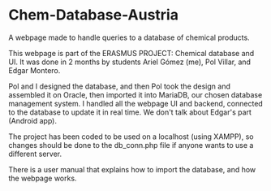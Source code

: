 # Chem-Database-Austria
A webpage made to handle queries to a database of chemical products.

This webpage is part of the ERASMUS PROJECT: Chemical database and UI. It was done in 2 months by students Ariel Gómez (me), Pol Villar, and Edgar Montero.

Pol and I designed the database, and then Pol took the design and assembled it on Oracle, then imported it into MariaDB, our chosen database management system.
I handled all the webpage UI and backend, connected to the database to update it in real time. We don't talk about Edgar's part (Android app).

The project has been coded to be used on a localhost (using XAMPP), so changes should be done to the db_conn.php file if anyone wants to use a different server.

There is a user manual that explains how to import the database, and how the webpage works.
